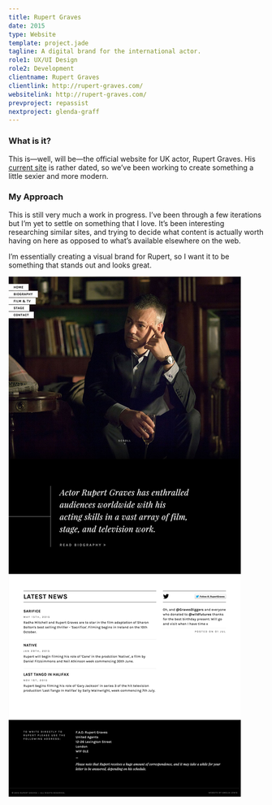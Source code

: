 ```yaml
---
title: Rupert Graves
date: 2015
type: Website
template: project.jade
tagline: A digital brand for the international actor.
role1: UX/UI Design
role2: Development
clientname: Rupert Graves
clientlink: http://rupert-graves.com/
websitelink: http://rupert-graves.com/
prevproject: repassist
nextproject: glenda-graff
---
```


### What is it?

This is—well, will be—the official website for UK actor, Rupert Graves. His <a href="http://rupert-graves.com/" class="link-highlight" target="_blank">current site</a> is rather dated, so we’ve been working to create something a little sexier and more modern.

### My Approach

This is still very much a work in progress. I’ve been through a few iterations but I’m yet to settle on something that I love. It’s been interesting researching similar sites, and trying to decide what content is actually worth having on here as opposed to what’s available elsewhere on the web.

I’m essentially creating a visual brand for Rupert, so I want it to be something that stands out and looks great.

![Rupert Graves](rupert-graves-1.jpg "Rupert Graves")